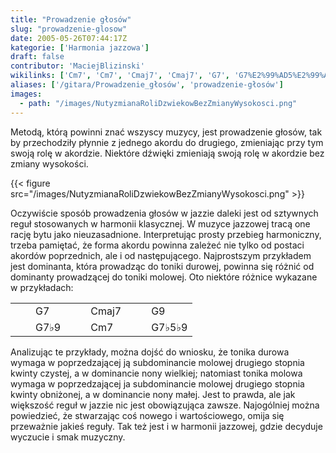 ```yaml
---
title: "Prowadzenie głosów"
slug: "prowadzenie-glosow"
date: 2005-05-26T07:44:17Z
kategorie: ['Harmonia jazzowa']
draft: false
contributor: 'MaciejBlizinski'
wikilinks: ['Cm7', 'Cm7', 'Cmaj7', 'Cmaj7', 'G7', 'G7%E2%99%AD5%E2%99%AD9', 'G7%E2%99%AD9', 'G9', 'akord', 'd%C5%BAwi%C4%99k', 'dominanta', 'grafika:NutyzmianaRoliDzwiekowBezZmianyWysokosci.png', 'harmonia_klasyczna']
aliases: ['/gitara/Prowadzenie_głosów', 'prowadzenie-głosów']
images:
  - path: "/images/NutyzmianaRoliDzwiekowBezZmianyWysokosci.png"
---
```

Metodą, którą powinni znać wszyscy muzycy, jest prowadzenie głosów, tak
by przechodziły płynnie z jednego akordu do drugiego, zmieniając przy
tym swoją rolę w akordzie<!-- link nie odnosił się do niczego: 'Prowadzenie głosów' ('content/parked/harmonia/Prowadzenie_głosów.md') links to 'akord' ('content/parked/harmonia/akord.md') and that does not exist -->. Niektóre
dźwięki<!-- link nie odnosił się do niczego: 'Prowadzenie głosów' ('content/parked/harmonia/Prowadzenie_głosów.md') links to 'dźwięk' ('content/parked/harmonia/dźwięk.md') and that does not exist --> zmieniają swoją rolę w akordzie bez
zmiany wysokości.

{{< figure src="/images/NutyzmianaRoliDzwiekowBezZmianyWysokosci.png" >}}

Oczywiście sposób prowadzenia głosów w jazzie daleki jest od sztywnych
reguł stosowanych w harmonii
klasycznej<!-- link nie odnosił się do niczego: 'Prowadzenie głosów' ('content/parked/harmonia/Prowadzenie_głosów.md') links to 'harmonia_klasyczna' ('content/parked/harmonia/harmonia_klasyczna.md') and that does not exist -->. W muzyce jazzowej tracą one
rację bytu jako nieuzasadnione. Interpretując prosty przebieg
harmoniczny, trzeba pamiętać, że forma akordu powinna zależeć nie tylko
od postaci akordów poprzednich, ale i od następującego. Najprostszym
przykładem jest dominanta<!-- link nie odnosił się do niczego: 'Prowadzenie głosów' ('content/parked/harmonia/Prowadzenie_głosów.md') links to 'dominanta' ('content/parked/harmonia/dominanta.md') and that does not exist -->, która prowadząc do
toniki durowej, powinna się różnić od dominanty prowadzącej do toniki
molowej. Oto niektóre różnice wykazane w przykładach:

|   |                         |   |                           |   |                             |   |                           |   |
| - | ----------------------- | - | ------------------------- | - | --------------------------- | - | ------------------------- | - |
| | | G7<!-- link nie odnosił się do niczego: 'Prowadzenie głosów' ('content/parked/harmonia/Prowadzenie_głosów.md') links to 'G7' ('content/parked/harmonia/G7.md') and that does not exist -->     | | | Cmaj7<!-- link nie odnosił się do niczego: 'Prowadzenie głosów' ('content/parked/harmonia/Prowadzenie_głosów.md') links to 'Cmaj7' ('content/parked/harmonia/Cmaj7.md') and that does not exist --> | | | G9<!-- link nie odnosił się do niczego: 'Prowadzenie głosów' ('content/parked/harmonia/Prowadzenie_głosów.md') links to 'G9' ('content/parked/harmonia/G9.md') and that does not exist -->         | | | Cmaj7<!-- link nie odnosił się do niczego: 'Prowadzenie głosów' ('content/parked/harmonia/Prowadzenie_głosów.md') links to 'Cmaj7' ('content/parked/harmonia/Cmaj7.md') and that does not exist --> | | |
| | | G7♭9<!-- link nie odnosił się do niczego: 'Prowadzenie głosów' ('content/parked/harmonia/Prowadzenie_głosów.md') links to 'G7♭9' ('content/parked/harmonia/G7♭9.md') and that does not exist --> | | | Cm7<!-- link nie odnosił się do niczego: 'Prowadzenie głosów' ('content/parked/harmonia/Prowadzenie_głosów.md') links to 'Cm7' ('content/parked/harmonia/Cm7.md') and that does not exist -->     | | | G7♭5♭9<!-- link nie odnosił się do niczego: 'Prowadzenie głosów' ('content/parked/harmonia/Prowadzenie_głosów.md') links to 'G7♭5♭9' ('content/parked/harmonia/G7♭5♭9.md') and that does not exist --> | | | Cm7<!-- link nie odnosił się do niczego: 'Prowadzenie głosów' ('content/parked/harmonia/Prowadzenie_głosów.md') links to 'Cm7' ('content/parked/harmonia/Cm7.md') and that does not exist -->     | | |

Analizując te przykłady, można dojść do wniosku, że tonika durowa wymaga
w poprzedzającej ją subdominancie molowej drugiego stopnia kwinty
czystej, a w dominancie nony wielkiej; natomiast tonika molowa wymaga w
poprzedzającej ja subdominancie molowej drugiego stopnia kwinty
obniżonej, a w dominancie nony małej. Jest to prawda, ale jak większość
reguł w jazzie nic jest obowiązująca zawsze. Najogólniej można
powiedzieć, że stwarzając coś nowego i wartościowego, omija się
przeważnie jakieś reguły. Tak też jest i w harmonii jazzowej, gdzie
decyduje wyczucie i smak muzyczny.

